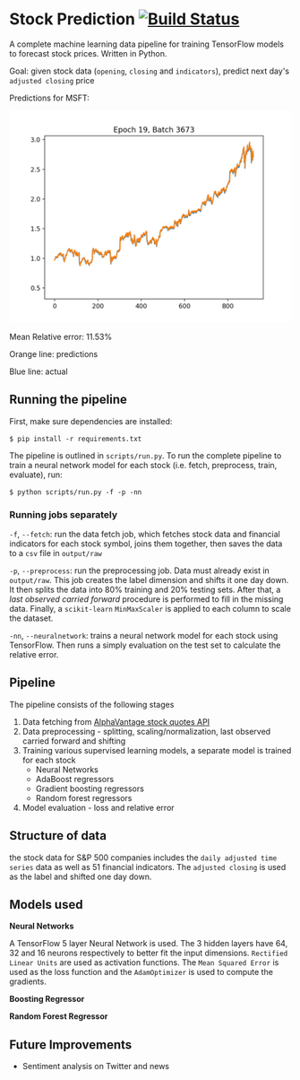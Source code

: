 # Stock Prediction [![Build Status](https://travis-ci.org/UWCESEDUO/stock-prediction.svg?branch=master)](https://travis-ci.org/UWCESEDUO/stock-prediction)
A complete machine learning data pipeline for training TensorFlow models to forecast stock prices. Written in Python.

Goal: given stock data (`opening`, `closing` and `indicators`), predict next day's `adjusted closing` price

Predictions for MSFT:

![](screenshots/MSFT_pred.png)

Mean Relative error: 11.53%

Orange line: predictions

Blue line: actual

## Running the pipeline
First, make sure dependencies are installed:
```shell
$ pip install -r requirements.txt
```

The pipeline is outlined in `scripts/run.py`. To run the complete pipeline to train a neural network model for each stock (i.e. fetch, preprocess, train, evaluate), run:
```shell
$ python scripts/run.py -f -p -nn
```

### Running jobs separately
`-f`, `--fetch`: run the data fetch job, which fetches stock data and financial indicators for each stock symbol, joins them together, then saves the data to a `csv` file in `output/raw`

`-p`, `--preprocess`: run the preprocessing job. Data must already exist in `output/raw`. This job creates the label dimension and shifts it one day down. It then splits the data into 80% training and 20% testing sets. After that, a *last observed carried forward* procedure is performed to fill in the missing data. Finally, a `scikit-learn` `MinMaxScaler` is applied to each column to scale the dataset.

`-nn`, `--neuralnetwork`: trains a neural network model for each stock using TensorFlow. Then runs a simply evaluation on the test set to calculate the relative error.

## Pipeline
The pipeline consists of the following stages
1. Data fetching from [AlphaVantage stock quotes API](http://alphavantage.co)
2. Data preprocessing - splitting, scaling/normalization, last observed carried forward and shifting
3. Training various supervised learning models, a separate model is trained for each stock
	- Neural Networks
	- AdaBoost regressors
	- Gradient boosting regressors
	- Random forest regressors
4. Model evaluation - loss and relative error

## Structure of data
the stock data for S&P 500 companies includes the `daily adjusted time series` data as well as 51 financial indicators. The `adjusted closing` is used as the label and shifted one day down.

## Models used
**Neural Networks**

A TensorFlow 5 layer Neural Network is used. The 3 hidden layers have 64, 32 and 16 neurons respectively to better fit the input dimensions. `Rectified Linear Units` are used as activation functions. The `Mean Squared Error` is used as the loss function and the `AdamOptimizer` is used to compute the gradients.

**Boosting Regressor**

**Random Forest Regressor**

## Future Improvements
- Sentiment analysis on Twitter and news
